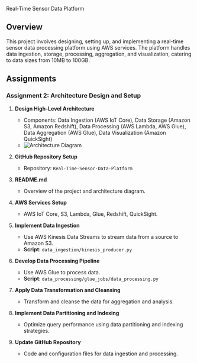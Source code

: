  Real-Time Sensor Data Platform

## Overview

This project involves designing, setting up, and implementing a real-time sensor data processing platform using AWS services. The platform handles data ingestion, storage, processing, aggregation, and visualization, catering to data sizes from 10MB to 100GB.

## Assignments

### Assignment 2: Architecture Design and Setup

1. **Design High-Level Architecture**
    - Components: Data Ingestion (AWS IoT Core), Data Storage (Amazon S3, Amazon Redshift), Data Processing (AWS Lambda, AWS Glue), Data Aggregation (AWS Glue), Data Visualization (Amazon QuickSight)
    - ![Architecture Diagram](path/to/architecture-diagram.png)

2. **GitHub Repository Setup**
    - Repository: `Real-Time-Sensor-Data-Platform`

3. **README.md**
    - Overview of the project and architecture diagram.

4. **AWS Services Setup**
    - AWS IoT Core, S3, Lambda, Glue, Redshift, QuickSight.


5. **Implement Data Ingestion**
    - Use AWS Kinesis Data Streams to stream data from a source to Amazon S3.
    - **Script**: `data_ingestion/kinesis_producer.py`

6. **Develop Data Processing Pipeline**
    - Use AWS Glue to process data.
    - **Script**: `data_processing/glue_jobs/data_processing.py`

7. **Apply Data Transformation and Cleansing**
    - Transform and cleanse the data for aggregation and analysis.

8. **Implement Data Partitioning and Indexing**
    - Optimize query performance using data partitioning and indexing strategies.

5. **Update GitHub Repository**
    - Code and configuration files for data ingestion and processing.
